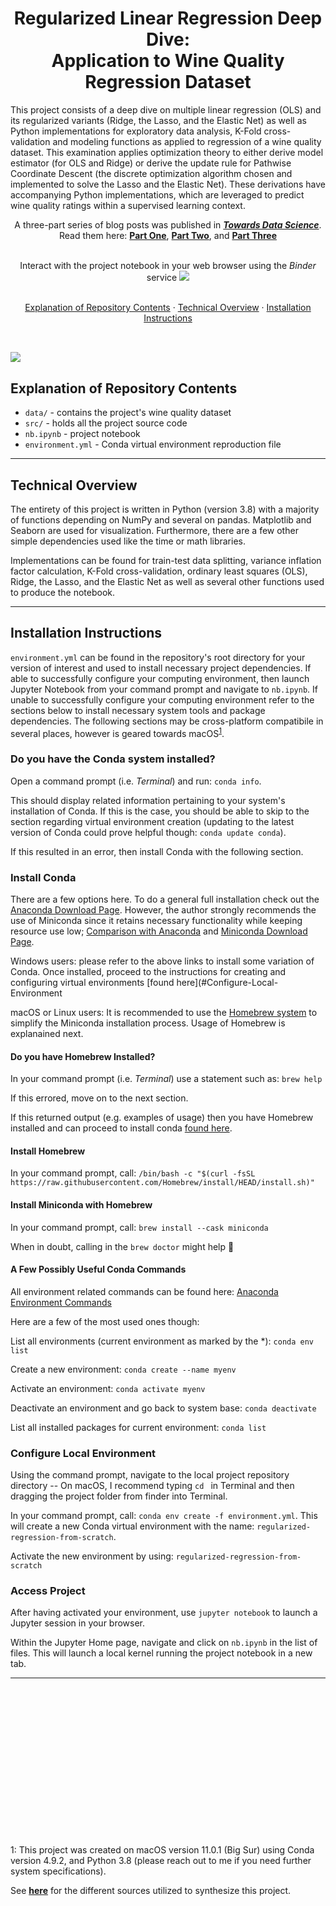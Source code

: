 <h1 align="center"> Regularized Linear Regression Deep Dive: <br> Application to Wine Quality Regression Dataset </h1>

This project consists of a deep dive on multiple linear regression (OLS) and its regularized variants (Ridge, the Lasso, and the Elastic Net) as well as Python implementations for exploratory data analysis, K-Fold cross-validation and modeling functions as applied to regression of a wine quality dataset. This examination applies optimization theory to either derive model estimator (for OLS and Ridge) or derive the update rule for Pathwise Coordinate Descent (the discrete optimization algorithm chosen and implemented to solve the Lasso and the Elastic Net). These derivations have accompanying Python implementations, which are leveraged to predict wine quality ratings within a supervised learning context.

<p align="center">
  A three-part series of blog posts was published in <a href='https://towardsdatascience.com/'><b><i>Towards Data Science</i></b></a>. <br> Read them here: <a href='https://towardsdatascience.com/regularized-linear-regression-models-57bbdce90a8c'><b>Part One</b></a>, <a href='https://towardsdatascience.com/regularized-linear-regression-models-44572e79a1b5'><b>Part Two</b></a>, and <a href='https://towardsdatascience.com/regularized-linear-regression-models-dcf5aa662ab9'><b>Part Three</b></a>
 <br><br>
</p>

<p align="center">
  Interact with the project notebook in your web browser using the <i>Binder</i> service  
<a href=https://mybinder.org/v2/gh/wyattowalsh/regularized-linear-regression-deep-dive/HEAD?filepath=nb.ipynb> <img src=https://mybinder.org/badge_logo.svg></a>
 <br><br>
</p>

<p align="center">
    <a href=#explanation-of-repository-contents>Explanation of Repository Contents</a>  ·
    <a href=#technical-overview> Technical Overview</a>  ·
    <a href=#installation-instructions> Installation Instructions</a> 
  <br><br>
</p>

![](notebook_gif.gif)
---

## Explanation of Repository Contents 

- `data/` - contains the project's wine quality dataset 
- `src/` - holds all the project source code
- `nb.ipynb`  - project notebook
- `environment.yml` - Conda virtual environment reproduction file

---

## Technical Overview  

The entirety of this project is written in Python (version 3.8) with a majority of functions depending on NumPy and several on pandas. Matplotlib and Seaborn are used for visualization. Furthermore, there are a few other simple dependencies used like the time or math libraries. 

Implementations can be found for train-test data splitting, variance inflation factor calculation, K-Fold cross-validation, ordinary least squares (OLS), Ridge, the Lasso, and the Elastic Net as well as several other functions used to produce the notebook. 

--- 

## Installation Instructions 

`environment.yml`  can be found in the repository's root directory for your version of interest and used to install necessary project dependencies. If able to successfully configure your computing environment, then launch Jupyter Notebook from your command prompt and navigate to `nb.ipynb`. If unable to successfully configure your computing environment refer to the sections below to install necessary system tools and package dependencies. The following sections may be cross-platform compatibile in several places, however is geared towards macOS<sup>[1](#footnote1)</sup>.

### Do you have the Conda system installed?

Open a command prompt (i.e. *Terminal*) and run: `conda info`.

This should display related information pertaining to your system's installation of Conda. If this is the case, you should be able to skip to the section regarding virtual environment creation (updating to the latest version of Conda could prove helpful though: `conda update conda`).

If this resulted in an error, then install Conda with the following section. 

### Install Conda

There are a few options here. To do a general full installation check out the [Anaconda Download Page](https://docs.conda.io/projects/conda/en/latest/user-guide/install/). However, the author strongly recommends the use of Miniconda since it retains necessary functionality while keeping resource use low; [Comparison with Anaconda](https://docs.conda.io/projects/conda/en/latest/user-guide/install/download.html#anaconda-or-miniconda) and [Miniconda Download Page](https://docs.conda.io/en/latest/miniconda.html). 

Windows users: please refer to the above links to install some variation of Conda. Once installed, proceed to the instructions for creating and configuring virtual environments [found here](#Configure-Local-Environment

macOS or Linux users: It is recommended to use the [Homebrew system](https://brew.sh/) to simplify the Miniconda installation process. Usage of Homebrew is explanained next. 

#### Do you have Homebrew Installed?

In your command prompt (i.e. *Terminal*) use a statement such as: `brew help`

If this errored, move on to the next section.

If this returned output (e.g. examples of usage) then you have Homebrew installed and can proceed to install conda [found here](#Install-Miniconda-with-Homebrew).

#### Install Homebrew

In your command prompt, call: `/bin/bash -c "$(curl -fsSL https://raw.githubusercontent.com/Homebrew/install/HEAD/install.sh)"`

#### Install Miniconda with Homebrew

In your command prompt, call: `brew install --cask miniconda`

When in doubt, calling in the `brew doctor` might help :pill: 

#### A Few Possibly Useful Conda Commands

All environment related commands can be found here: [Anaconda Environment Commands](https://docs.conda.io/projects/conda/en/latest/user-guide/tasks/manage-environments.html)

Here are a few of the most used ones though: 

List all environments (current environment as marked by the \*): `conda env list`

Create a new environment: `conda create --name myenv`

Activate an environment: `conda activate myenv`

Deactivate an environment and go back to system base: `conda deactivate`

List all installed packages for current environment: `conda list`

### Configure Local Environment

Using the command prompt, navigate to the local project repository directory -- On macOS, I recommend typing `cd ` in Terminal and then dragging the project folder from finder into Terminal. 

In your command prompt, call: `conda env create -f environment.yml`. This will create a new Conda virtual environment with the name: `regularized-regression-from-scratch`.

Activate the new environment by using: `regularized-regression-from-scratch`

### Access Project

After having activated your environment, use `jupyter notebook` to launch a Jupyter session in your browser. 

Within the Jupyter Home page, navigate and click on `nb.ipynb` in the list of files. This will launch a local kernel running the project notebook in a new tab. 

---
<br></br>
<br></br>
<br></br>
<br></br>
<br></br>
<br></br>
<br></br>

<a name="footnote1">1</a>: This project was created on macOS version 11.0.1 (Big Sur) using Conda version 4.9.2, and Python 3.8 (please reach out to me if you need further system specifications). 

See [**here**](https://github.com/wyattowalsh/regularized-linear-regression-deep-dive/blob/master/SOURCES.md) for the different sources utilized to synthesize this project. 
